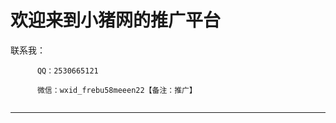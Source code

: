 # 欢迎来到小猪网的推广平台
联系我：
```
      QQ：2530665121
      
      微信：wxid_frebu58meeen22【备注：推广】
      
```

---------------



